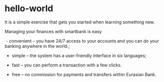 # hello-world
It is a simple exercise that gets you started when learning something new. 

Managing your finances with smartbank is easy 

﻿ - convenient – you have 24/7 access to your accounts and you can do your banking anywhere in the world.;

 - simple – the system has a user-friendly interface in six languages;

 - fast – you can perform a transaction with a few clicks.

 - free – no commission for payments and transfers within Eurasian Bank.
